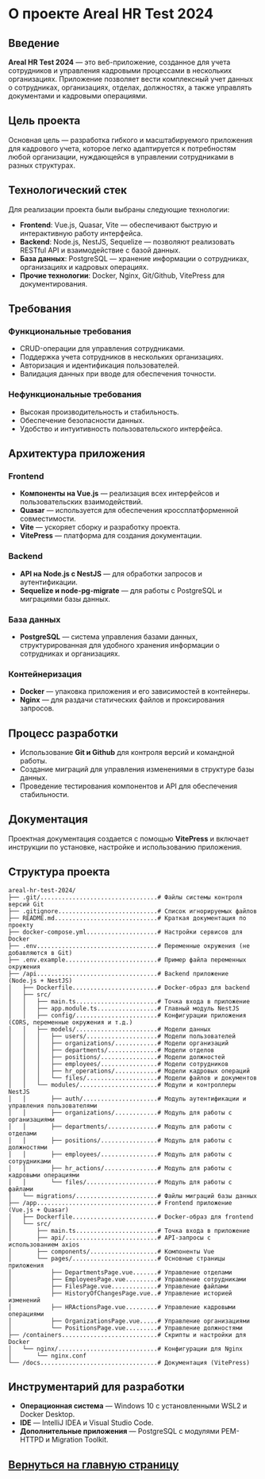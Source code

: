 # О проекте Areal HR Test 2024

## Введение

**Areal HR Test 2024** — это веб-приложение, созданное для учета сотрудников и управления кадровыми процессами в нескольких организациях. Приложение позволяет вести комплексный учет данных о сотрудниках, организациях, отделах, должностях, а также управлять документами и кадровыми операциями.

## Цель проекта

Основная цель — разработка гибкого и масштабируемого приложения для кадрового учета, которое легко адаптируется к потребностям любой организации, нуждающейся в управлении сотрудниками в разных структурах.

## Технологический стек

Для реализации проекта были выбраны следующие технологии:

- **Frontend**: Vue.js, Quasar, Vite — обеспечивают быструю и интерактивную работу интерфейса.
- **Backend**: Node.js, NestJS, Sequelize — позволяют реализовать RESTful API и взаимодействие с базой данных.
- **База данных**: PostgreSQL — хранение информации о сотрудниках, организациях и кадровых операциях.
- **Прочие технологии**: Docker, Nginx, Git/Github, VitePress для документирования.

## Требования

### Функциональные требования

- CRUD-операции для управления сотрудниками.
- Поддержка учета сотрудников в нескольких организациях.
- Авторизация и идентификация пользователей.
- Валидация данных при вводе для обеспечения точности.

### Нефункциональные требования

- Высокая производительность и стабильность.
- Обеспечение безопасности данных.
- Удобство и интуитивность пользовательского интерфейса.

## Архитектура приложения

### Frontend

- **Компоненты на Vue.js** — реализация всех интерфейсов и пользовательских взаимодействий.
- **Quasar** — используется для обеспечения кроссплатформенной совместимости.
- **Vite** — ускоряет сборку и разработку проекта.
- **VitePress** — платформа для создания документации.

### Backend

- **API на Node.js с NestJS** — для обработки запросов и аутентификации.
- **Sequelize и node-pg-migrate** — для работы с PostgreSQL и миграциями базы данных.

### База данных

- **PostgreSQL** — система управления базами данных, структурированная для удобного хранения информации о сотрудниках и организациях.

### Контейнеризация

- **Docker** — упаковка приложения и его зависимостей в контейнеры.
- **Nginx** — для раздачи статических файлов и проксирования запросов.

## Процесс разработки

- Использование **Git и Github** для контроля версий и командной работы.
- Создание миграций для управления изменениями в структуре базы данных.
- Проведение тестирования компонентов и API для обеспечения стабильности.

## Документация

Проектная документация создается с помощью **VitePress** и включает инструкции по установке, настройке и использованию приложения.

## Структура проекта

```
areal-hr-test-2024/
├── .git/.................................# Файлы системы контроля версий Git
├── .gitignore............................# Список игнорируемых файлов
├── README.md.............................# Краткая документация по проекту
├── docker-compose.yml....................# Настройки сервисов для Docker
├── .env..................................# Переменные окружения (не добавляются в Git)
├── .env.example..........................# Пример файла переменных окружения
├── /api..................................# Backend приложение (Node.js + NestJS)
│   ├── Dockerfile........................# Docker-образ для backend
│   ├── src/
│   │   ├── main.ts.......................# Точка входа в приложение
│   │   ├── app.module.ts.................# Главный модуль NestJS
│   │   ├── config/.......................# Конфигурации приложения (CORS, переменные окружения и т.д.)
│   │   ├── models/.......................# Модели данных
│   │   │   ├── users/....................# Модели пользователей
│   │   │   ├── organizations/............# Модели организаций
│   │   │   ├── departments/..............# Модели отделов
│   │   │   ├── positions/................# Модели должностей
│   │   │   ├── employees/................# Модели сотрудников
│   │   │   ├── hr_operations/............# Модели кадровых операций
│   │   │   └── files/....................# Модели файлов и документов
│   │   └── modules/......................# Модули и контроллеры NestJS
│   │       ├── auth/.....................# Модуль аутентификации и управления пользователями
│   │       ├── organizations/............# Модуль для работы с организациями
│   │       ├── departments/..............# Модуль для работы с отделами
│   │       ├── positions/................# Модуль для работы с должностями
│   │       ├── employees/................# Модуль для работы с сотрудниками
│   │       ├── hr_actions/...............# Модуль для работы с кадровыми операциями
│   │       └── files/....................# Модуль для работы с файлами
│   └── migrations/.......................# Файлы миграций базы данных
├── /app..................................# Frontend приложение (Vue.js + Quasar)
│   ├── Dockerfile........................# Docker-образ для frontend
│   └── src/
│       ├── main.ts.......................# Точка входа в приложение
│       ├── api/..........................# API-запросы с использованием axios
│       ├── components/...................# Компоненты Vue
│       └── pages/........................# Основные страницы приложения
│           ├── DepartmentsPage.vue.......# Управление отделами
│           ├── EmployeesPage.vue.........# Управление сотрудниками
│           ├── FilesPage.vue.............# Управление файлами
│           ├── HistoryOfChangesPage.vue..# Управление историей изменений
│           ├── HRActionsPage.vue.........# Управление кадровыми операциями
│           ├── OrganizationsPage.vue.....# Управление организациями
│           └── PositionsPage.vue.........# Управление должностями
├── /containers...........................# Скрипты и настройки для Docker
│   └── nginx/............................# Конфигурации для Nginx
│       └── nginx.conf
└── /docs.................................# Документация (VitePress)
```

## Инструментарий для разработки

- **Операционная система** — Windows 10 с установленными WSL2 и Docker Desktop.
- **IDE** — IntelliJ IDEA и Visual Studio Code.
- **Дополнительные приложения** — PostgreSQL с модулями PEM-HTTPD и Migration Toolkit.

## [Вернуться на главную страницу](./index.md)